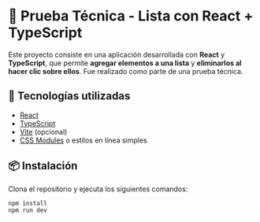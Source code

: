 # 🧪 Prueba Técnica - Lista con React + TypeScript

Este proyecto consiste en una aplicación desarrollada con **React** y **TypeScript**, que permite **agregar elementos a una lista** y **eliminarlos al hacer clic sobre ellos**. Fue realizado como parte de una prueba técnica.

## 🚀 Tecnologías utilizadas

- [React](https://reactjs.org/)
- [TypeScript](https://www.typescriptlang.org/)
- [Vite](https://vitejs.dev/) (opcional)
- [CSS Modules](https://github.com/css-modules/css-modules) o estilos en línea simples

## 📦 Instalación

Clona el repositorio y ejecuta los siguientes comandos:

```bash
npm install
npm run dev
```
